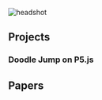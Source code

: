 ![headshot](https://github.com/Henry-WK/henry-wk.github.io/assets/152219380/7f632b5e-4a1f-4f87-81b0-3378f4e2258d)
## Projects

### Doodle Jump on P5.js

## Papers
